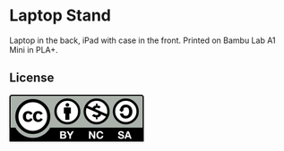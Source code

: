# Laptop Stand

Laptop in the back, iPad with case in the front. Printed on Bambu Lab A1 Mini in PLA+.

## License

![CC BY-NC-SA 4.0](./doc/by-nc-sa.svg)